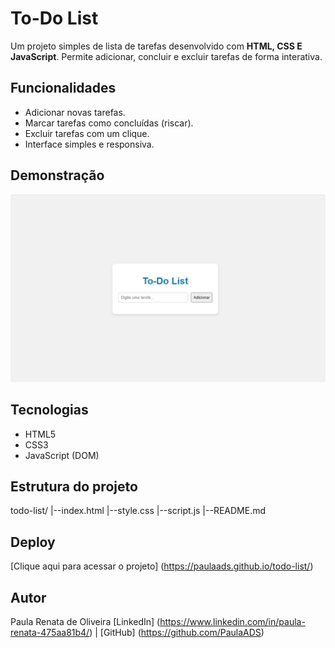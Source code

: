 # To-Do List

Um projeto simples de lista de tarefas desenvolvido com **HTML, CSS E JavaScript**.
Permite adicionar, concluir e excluir tarefas de forma interativa.

## Funcionalidades
- Adicionar novas tarefas.
- Marcar tarefas como concluídas (riscar).
- Excluir tarefas com um clique.
- Interface simples e responsiva.

## Demonstração

![To-Do List Screenshot](./screenshot.png)

## Tecnologias
- HTML5
- CSS3
- JavaScript (DOM)

## Estrutura do projeto

todo-list/
|--index.html
|--style.css
|--script.js
|--README.md

## Deploy
[Clique aqui para acessar o projeto] (https://paulaads.github.io/todo-list/)

## Autor
Paula Renata de Oliveira
[LinkedIn] (https://www.linkedin.com/in/paula-renata-475aa81b4/) | [GitHub] (https://github.com/PaulaADS)
